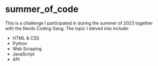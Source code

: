 # summer_of_code

This is a challenge I participated in during the summer of 2023 together with the Nerds Coding Gang. The topic I delved into include:
- HTML & CSS
- Python
- Web Scraping
- JavaScript
- API
